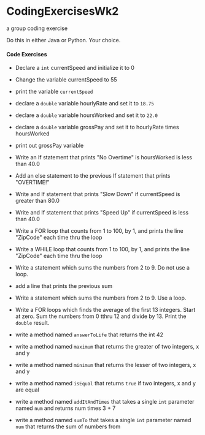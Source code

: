 # CodingExercisesWk2
a group coding exercise

Do this in either Java or Python. Your choice.

#### Code Exercises

- Declare a `int` currentSpeed and initialize it to 0
- Change the variable currentSpeed to 55
- print the variable `currentSpeed`

- declare a `double` variable hourlyRate and set it to `18.75`
- declare a `double` variable hoursWorked and set it to `22.0`
- declare a `double` variable grossPay and set it to hourlyRate times hoursWorked
- print out grossPay variable

- Write an If statement that prints "No Overtime" is hoursWorked is less than 40.0
- Add an else statement to the previous If statement that prints "OVERTIME!"

- Write and If statement that prints "Slow Down" if currentSpeed is greater than 80.0
- Write and If statement that prints "Speed Up" if currentSpeed is less than 40.0

- Write a FOR loop that counts from 1 to 100, by 1, and prints the line "ZipCode" each time thru the loop
- Write a WHILE loop that counts from 1 to 100, by 1, and prints the line "ZipCode" each time thru the loop

- Write a statement which sums the numbers from 2 to 9. Do not use a loop.
- add a line that prints the previous sum

- Write a statement which sums the numbers from 2 to 9. Use a loop.

- Write a FOR loops which finds the average of the first 13 integers. Start at zero. Sum the numbers from 0 tthru 12 and divide by 13. Print the `double` result.

- write a method named `answerToLife` that returns the int 42

- write a method named `maximum` that returns the greater of two integers, x and y
- write a method named `minimum` that returns the lesser of two integers, x and y
- write a method named `isEqual` that returns `true` if two integers, x and y are equal

- write a method named `addItAndTimes` that takes a single `int` parameter named `num` and returns num times 3 + 7

- write a method named `sumTo` that takes a single `int` parameter named `num` that returns the sum of numbers from 

